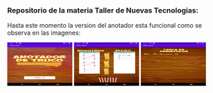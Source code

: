 ### Repositorio de la materia Taller de Nuevas Tecnologias:

Hasta este momento la version del anotador esta funcional como se observa en las imagenes:

<p float="left">
  <img src="img/inicio.png" title="inicio" width="150" height="100"/>
  <img src="img/juego.png" title="principal" width="150" height="100"/>
  <img src="img/historial.png" title="historial" width="150" height="100"/>
</p>


